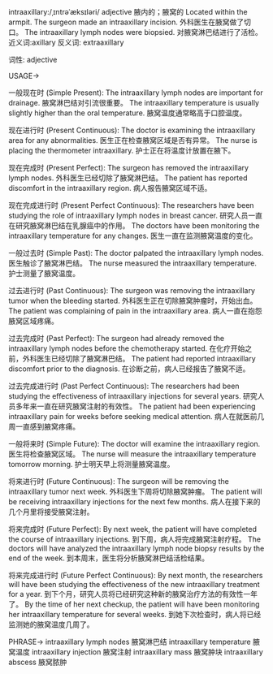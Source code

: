 intraaxillary:/ˌɪntrəˈæksɪləri/
adjective
腋内的；腋窝的
Located within the armpit.
The surgeon made an intraaxillary incision.  外科医生在腋窝做了切口。
The intraaxillary lymph nodes were biopsied. 对腋窝淋巴结进行了活检。
近义词:axillary
反义词: extraaxillary


词性: adjective

USAGE->

一般现在时 (Simple Present):
The intraaxillary lymph nodes are important for drainage. 腋窝淋巴结对引流很重要。
The intraaxillary temperature is usually slightly higher than the oral temperature. 腋窝温度通常略高于口腔温度。


现在进行时 (Present Continuous):
The doctor is examining the intraaxillary area for any abnormalities. 医生正在检查腋窝区域是否有异常。
The nurse is placing the thermometer intraaxillary. 护士正在将温度计放置在腋下。


现在完成时 (Present Perfect):
The surgeon has removed the intraaxillary lymph nodes. 外科医生已经切除了腋窝淋巴结。
The patient has reported discomfort in the intraaxillary region. 病人报告腋窝区域不适。


现在完成进行时 (Present Perfect Continuous):
The researchers have been studying the role of intraaxillary lymph nodes in breast cancer. 研究人员一直在研究腋窝淋巴结在乳腺癌中的作用。
The doctors have been monitoring the intraaxillary temperature for any changes. 医生一直在监测腋窝温度的变化。


一般过去时 (Simple Past):
The doctor palpated the intraaxillary lymph nodes. 医生触诊了腋窝淋巴结。
The nurse measured the intraaxillary temperature. 护士测量了腋窝温度。


过去进行时 (Past Continuous):
The surgeon was removing the intraaxillary tumor when the bleeding started.  外科医生正在切除腋窝肿瘤时，开始出血。
The patient was complaining of pain in the intraaxillary area. 病人一直在抱怨腋窝区域疼痛。


过去完成时 (Past Perfect):
The surgeon had already removed the intraaxillary lymph nodes before the chemotherapy started. 在化疗开始之前，外科医生已经切除了腋窝淋巴结。
The patient had reported intraaxillary discomfort prior to the diagnosis. 在诊断之前，病人已经报告了腋窝不适。


过去完成进行时 (Past Perfect Continuous):
The researchers had been studying the effectiveness of intraaxillary injections for several years. 研究人员多年来一直在研究腋窝注射的有效性。
The patient had been experiencing intraaxillary pain for weeks before seeking medical attention. 病人在就医前几周一直感到腋窝疼痛。


一般将来时 (Simple Future):
The doctor will examine the intraaxillary region. 医生将检查腋窝区域。
The nurse will measure the intraaxillary temperature tomorrow morning. 护士明天早上将测量腋窝温度。


将来进行时 (Future Continuous):
The surgeon will be removing the intraaxillary tumor next week. 外科医生下周将切除腋窝肿瘤。
The patient will be receiving intraaxillary injections for the next few months. 病人在接下来的几个月里将接受腋窝注射。


将来完成时 (Future Perfect):
By next week, the patient will have completed the course of intraaxillary injections. 到下周，病人将完成腋窝注射疗程。
The doctors will have analyzed the intraaxillary lymph node biopsy results by the end of the week. 到本周末，医生将分析腋窝淋巴结活检结果。


将来完成进行时 (Future Perfect Continuous):
By next month, the researchers will have been studying the effectiveness of the new intraaxillary treatment for a year. 到下个月，研究人员将已经研究这种新的腋窝治疗方法的有效性一年了。
By the time of her next checkup, the patient will have been monitoring her intraaxillary temperature for several weeks. 到她下次检查时，病人将已经监测她的腋窝温度几周了。



PHRASE->
intraaxillary lymph nodes 腋窝淋巴结
intraaxillary temperature 腋窝温度
intraaxillary injection 腋窝注射
intraaxillary mass 腋窝肿块
intraaxillary abscess 腋窝脓肿
